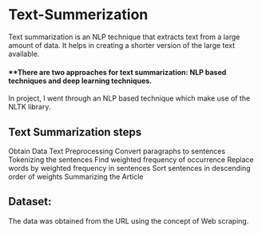 # **Text-Summerization**

Text summarization is an NLP technique that extracts text from a large amount of data. It helps in creating a shorter version of the large text available.

#### **There are two approaches for text summarization: NLP based techniques and deep learning techniques.
In project, I went through an NLP based technique which make use of the NLTK library.

## **Text Summarization steps**
Obtain Data
Text Preprocessing
Convert paragraphs to sentences
Tokenizing the sentences
Find weighted frequency of occurrence
Replace words by weighted frequency in sentences
Sort sentences in descending order of weights
Summarizing the Article

## **Dataset:**
The data was obtained from the URL using the concept of Web scraping. 
